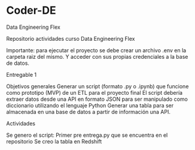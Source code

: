 # Coder-DE

Data Engineering Flex

Repositorio actividades curso Data Engineering Flex

Importante: para ejecutar el proyecto se debe crear un archivo .env en la carpeta raiz del mismo. Y acceder con sus propias credenciales a la base de datos.


Entregable 1

Objetivos generales
Generar un script (formato .py o .ipynb) que funcione como prototipo (MVP) de un ETL para el proyecto final
El script debería extraer datos desde una API en formato JSON para ser manipulado como diccionario utilizando el lenguaje Python
Generar una tabla para ser almacenada en una base de datos a partir de información una API.


Actividades

Se genero el script: Primer pre entrega.py que se encuentra en el repositorio
Se creo la tabla en Redshift

